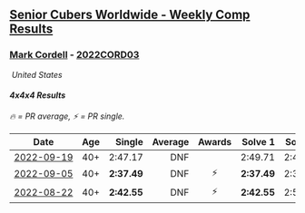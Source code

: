 <style>table {white-space: nowrap;}</style>
<link rel="stylesheet" type="text/css" href="/scw-comp/css/flags.css" />

## [Senior Cubers Worldwide - Weekly Comp Results](/scw-comp/results/)
### [Mark Cordell](README.md) - [2022CORD03](https://www.worldcubeassociation.org/persons/2022CORD03?event=444)

<i class="flag flag-US" />&nbsp;United States

#### 4x4x4 Results

<span style="white-space: nowrap;">🔥 = PR average</span>, <span style="white-space: nowrap;">⚡ = PR single</span>.

| Date | Age | Single | Average | Awards | Solve 1 | Solve 2 | Solve 3 | Solve 4 | Solve 5 | Video |
| :--: | :--: | --: | --: | :--: | --: | --: | --: | --: | --: | :-- |
| [2022-09-19](../../results/2022-09-19/444.md) | 40+ | 2:47.17 | DNF |  | 2:49.71 | 2:47.17 | DNS | DNS | DNS | [Desktop](https://www.facebook.com/events/450657513693488/permalink/461139255978647) / [Mobile](https://m.facebook.com/events/450657513693488?view=permalink&id=461139255978647) |
| [2022-09-05](../../results/2022-09-05/444.md) | 40+ | **2:37.49** | DNF | ⚡ | **2:37.49** | 2:39.23 | DNS | DNS | DNS | [Desktop](https://www.facebook.com/events/448393960648054/permalink/458407822980001) / [Mobile](https://m.facebook.com/events/448393960648054?view=permalink&id=458407822980001) |
| [2022-08-22](../../results/2022-08-22/444.md) | 40+ | **2:42.55** | DNF | ⚡ | **2:42.55** | 2:52.41 | DNS | DNS | DNS | [Desktop](https://www.facebook.com/events/542579854309231/permalink/551984963368720) / [Mobile](https://m.facebook.com/events/542579854309231?view=permalink&id=551984963368720) |


<!-- Global site tag (gtag.js) - Google Analytics -->
<script async src="https://www.googletagmanager.com/gtag/js?id=UA-86348435-3"></script>
<script>window.dataLayer = window.dataLayer || []; function gtag() {dataLayer.push(arguments);} gtag('js', new Date()); gtag('config', 'UA-86348435-3');</script>
